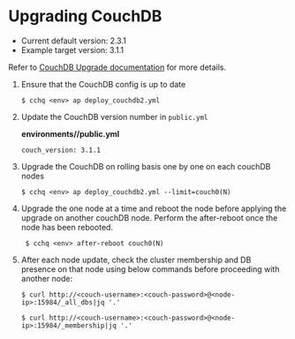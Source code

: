 # Upgrading CouchDB 

* Current default version: 2.3.1
* Example target version: 3.1.1 

Refer to [CouchDB Upgrade documentation](https://docs.couchdb.org/en/stable/install/upgrading.html) for more details.

1. Ensure that the CouchDB config is up to date

    ```
    $ cchq <env> ap deploy_couchdb2.yml
    ```

2. Update the CouchDB version number in `public.yml`

    **environments/<env>/public.yml**
    ```
    couch_version: 3.1.1  
    ```

3. Upgrade the CouchDB on rolling basis one by one on each couchDB nodes

    ```
    $ cchq <env> ap deploy_couchdb2.yml --limit=couch0(N)
    ```

4. Upgrade the  one node at a time and reboot the node before applying the upgrade on another couchDB node.
   Perform the after-reboot once the node has been rebooted.

   ```
    $ cchq <env> after-reboot couch0(N)
    ```


5. After each node update, check the cluster membership and DB presence on that node using below commands before proceeding with another node:

    
    ```
    $ curl http://<couch-username>:<couch-password>@<node-ip>:15984/_all_dbs|jq '.' 
    ```

    ```
    $ curl http://<couch-username>:<couch-password>@<node-ip>:15984/_membership|jq '.'
    ```

